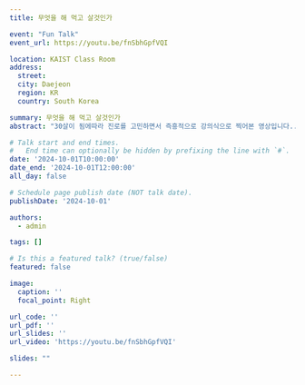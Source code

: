 ```yaml
---
title: 무엇을 해 먹고 살것인가

event: "Fun Talk"
event_url: https://youtu.be/fnSbhGpfVQI

location: KAIST Class Room
address:
  street: 
  city: Daejeon
  region: KR
  country: South Korea

summary: 무엇을 해 먹고 살것인가
abstract: "30살이 됨에따라 진로를 고민하면서 즉흥적으로 강의식으로 찍어본 영상입니다..^^"

# Talk start and end times.
#   End time can optionally be hidden by prefixing the line with `#`.
date: '2024-10-01T10:00:00'
date_end: '2024-10-01T12:00:00'
all_day: false

# Schedule page publish date (NOT talk date).
publishDate: '2024-10-01'

authors:
  - admin

tags: []

# Is this a featured talk? (true/false)
featured: false

image:
  caption: ''
  focal_point: Right

url_code: ''
url_pdf: ''
url_slides: ''
url_video: 'https://youtu.be/fnSbhGpfVQI'

slides: ""

---
```

